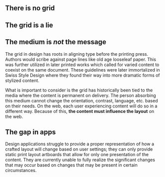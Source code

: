 ## There is no grid
## The grid is a lie

## The medium is _not_ the message

The grid in design has roots in aligning type before the printing press. Authors would scribe against page lines like old age looseleaf paper. This was further utilized in later printed works which called for varied content to coexist on the same document. These guidelines were later immortalized in Swiss Style Design where they found their way into more dramatic forms of stylized content.

What is important to consider is the grid has historically been tied to the media where the content is permanent on delivery. The person absorbing this medium cannot change the orientation, contrast, language, etc. based on their needs. On the web, each user experiencing content will do so in a different way. Because of this, **the content must influence the layout** on the web.

## The gap in apps

Design applications struggle to provide a proper representation of how a crafted layout will change based on user settings; they can only provide static print layout artboards that allow for only one presentation of the content. They are currently unable to fully realize the significant changes that may occur based on changes that may be present in certain circumstances.